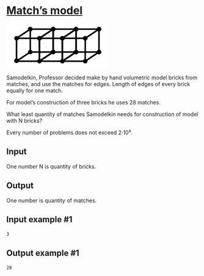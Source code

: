 # [Match’s model](https://www.e-olymp.com/en/problems/3)

![1254417764.gif](1254417764.gif)

Samodelkin, Professor decided make by hand volumetric model bricks from matches, and use the matches for edges. Length of edges of every brick equally for one match.

For model’s construction of three bricks he uses 28 matches.

What least quantity of matches Samodelkin needs for construction of model with N bricks?

Every number of problems does not exceed 2·10⁹.

## Input

One number N is quantity of bricks.

## Output

One number is quantity of matches.


## Input example #1
```
3
```

## Output example #1
```
28
```
